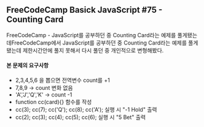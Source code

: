 ## FreeCodeCamp Basick JavaScript #75 - Counting Card
FreeCodeCamp - JavaScript를 공부하던 중 Counting Card라는 예제를 풀게됐는데FreeCodeCamp에서 JavaScript를 공부하던 중
Counting Card라는 예제를 풀게됐는데 제한시간안에 풀지 못해서 다시 풀던 중 개인적으로 변형해봤다.

#### 본 문제의 요구사항
- 2,3,4,5,6 을 뽑으면 전역변수 count를 +1
- 7,8,9 -> count 변화 없음
- 'A','J','Q','K' -> count -1
- function cc(card){} 함수를 작성
- cc(3); cc(7); cc('Q'); cc(8); cc('A'); 실행 시 "-1 Hold" 출력
- cc(2); cc(3); cc(4); cc(5); cc(6); 실행 시 "5 Bet" 출력

